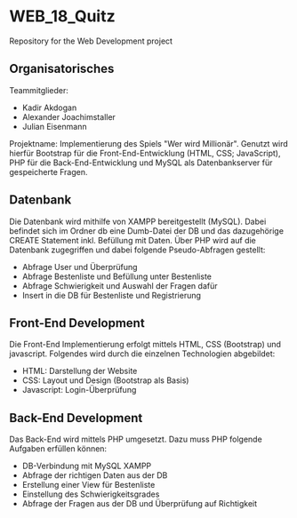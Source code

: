 # WEB_18_Quitz
Repository for the Web Development project

## Organisatorisches

Teammitglieder:
- Kadir Akdogan
- Alexander Joachimstaller
- Julian Eisenmann

Projektname:
Implementierung des Spiels "Wer wird Millionär". Genutzt wird hierfür Bootstrap für die Front-End-Entwicklung (HTML, CSS; JavaScript),  PHP für die Back-End-Entwicklung und MySQL als Datenbankserver für gespeicherte Fragen.

## Datenbank
Die Datenbank wird mithilfe von XAMPP bereitgestellt (MySQL). Dabei befindet sich im Ordner db eine Dumb-Datei der DB und das dazugehörige CREATE Statement inkl. Befüllung mit Daten. Über PHP wird auf die Datenbank zugegriffen und dabei folgende Pseudo-Abfragen gestellt:

- Abfrage User und Überprüfung
- Abfrage Bestenliste und Befüllung unter Bestenliste
- Abfrage Schwierigkeit und Auswahl der Fragen dafür
- Insert in die DB für Bestenliste und Registrierung

## Front-End Development
Die Front-End Implementierung erfolgt mittels HTML, CSS (Bootstrap) und javascript. Folgendes wird durch die einzelnen Technologien abgebildet:

- HTML: Darstellung der Website
- CSS: Layout und Design (Bootstrap als Basis)
- Javascript: Login-Überprüfung

## Back-End Development
Das Back-End wird mittels PHP umgesetzt. Dazu muss PHP folgende Aufgaben erfüllen können:

- DB-Verbindung mit MySQL XAMPP
- Abfrage der richtigen Daten aus der DB
- Erstellung einer View für Bestenliste
- Einstellung des Schwierigkeitsgrades
- Abfrage der Fragen aus der DB und Überprüfung auf Richtigkeit

